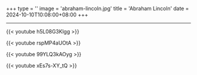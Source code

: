 +++
type = ''
image = 'abraham-lincoln.jpg'
title = 'Abraham Lincoln'
date = 2024-10-10T10:08:00+08:00
+++



---

{{< youtube h5L08G3Klgg >}}

{{< youtube rspMP4aUOtA >}}

{{< youtube 99YLQ3kAOyg >}}

{{< youtube xEs7s-XY_tQ >}}